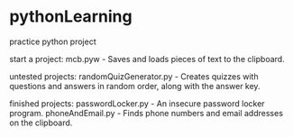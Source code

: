 # pythonLearning
practice python project

start a project: 
mcb.pyw - Saves and loads pieces of text to the clipboard.

untested projects:
randomQuizGenerator.py - Creates quizzes with questions and answers in random order, along with the answer key.

finished projects: 
passwordLocker.py - An insecure password locker program.
phoneAndEmail.py - Finds phone numbers and email addresses on the clipboard.
